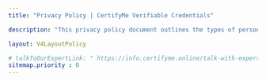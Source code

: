 ```yaml
---
title: "Privacy Policy | CertifyMe Verifiable Credentials"

description: "This privacy policy document outlines the types of personal information that is received and collected by CertifyMe credentials and how it is used."

layout: V4LayoutPolicy

# talkToOurExpertLink: " https://info.certifyme.online/talk-with-expert"
sitemap.priority : 0
---
```

